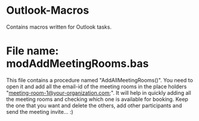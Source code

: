 # Outlook-Macros
Contains macros written for Outlook tasks.

# File name: modAddMeetingRooms.bas
This file contains a procedure named "AddAllMeetingRooms()". You need to open it and add all the email-id of the meeting rooms in the place holders "meeting-room-1@your-organization.com;". It will help in quickly adding all the meeting rooms and checking which one is available for booking.
Keep the one that you want and delete the others, add other participants and send the meeting invite... :)
